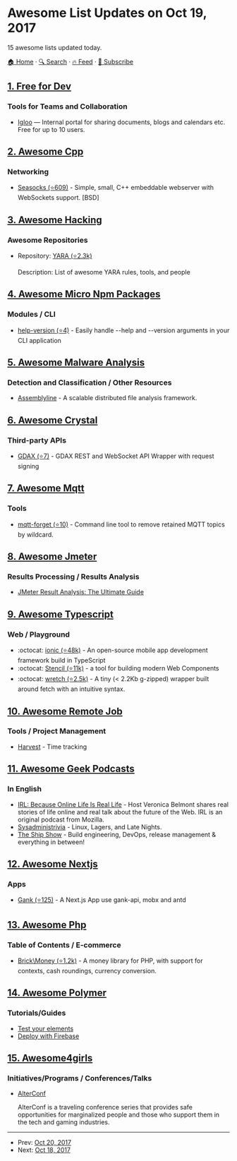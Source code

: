 # Awesome List Updates on Oct 19, 2017

15 awesome lists updated today.

[🏠 Home](/README.md) · [🔍 Search](https://test.trackawesomelist.com/search/) · [🔥 Feed](https://test.trackawesomelist.com/rss.xml) · [📮 Subscribe](https://trackawesomelist.us17.list-manage.com/subscribe?u=d2f0117aa829c83a63ec63c2f&id=36a103854c)



## [1. Free for Dev](/content/ripienaar/free-for-dev/README.md)

### Tools for Teams and Collaboration

*   [Igloo](https://www.igloosoftware.com/) — Internal portal for sharing documents, blogs and calendars etc. Free for up to 10 users.

## [2. Awesome Cpp](/content/fffaraz/awesome-cpp/README.md)

### Networking

*   [Seasocks (⭐609)](https://github.com/mattgodbolt/seasocks) - Simple, small, C++ embeddable webserver with WebSockets support. \[BSD]

## [3. Awesome Hacking](/content/Hack-with-Github/Awesome-Hacking/README.md)

### Awesome Repositories

- Repository: [YARA (⭐2.3k)](https://github.com/InQuest/awesome-yara)

  Description: List of awesome YARA rules, tools, and people



## [4. Awesome Micro Npm Packages](/content/parro-it/awesome-micro-npm-packages/README.md)

### Modules / CLI

*   [help-version (⭐4)](https://github.com/eush77/help-version) - Easily handle --help and --version arguments in your CLI application

## [5. Awesome Malware Analysis](/content/rshipp/awesome-malware-analysis/README.md)

### Detection and Classification / Other Resources

*   [Assemblyline](https://bitbucket.org/cse-assemblyline/assemblyline) - A scalable
    distributed file analysis framework.

## [6. Awesome Crystal](/content/veelenga/awesome-crystal/README.md)

### Third-party APIs

*   [GDAX (⭐7)](https://github.com/mccallofthewild/gdax) - GDAX REST and WebSocket API Wrapper with request signing

## [7. Awesome Mqtt](/content/hobbyquaker/awesome-mqtt/README.md)

### Tools

*   [mqtt-forget (⭐10)](https://github.com/hobbyquaker/mqtt-forget) - Command line tool to remove retained MQTT topics by wildcard.

## [8. Awesome Jmeter](/content/aliesbelik/awesome-jmeter/README.md)

### Results Processing / Results Analysis

*   [JMeter Result Analysis: The Ultimate Guide](https://octoperf.com/blog/2017/10/19/how-to-analyze-jmeter-results/)

## [9. Awesome Typescript](/content/dzharii/awesome-typescript/README.md)

### Web / Playground

*   :octocat: [ionic (⭐48k)](https://github.com/ionic-team/ionic) - An open-source mobile app development framework build in TypeScript
*   :octocat: [Stencil (⭐11k)](https://github.com/ionic-team/stencil) - a tool for building modern Web Components
*   :octocat: [wretch (⭐2.5k)](https://github.com/elbywan/wretch) - A tiny (< 2.2Kb g-zipped) wrapper built around fetch with an intuitive syntax.

## [10. Awesome Remote Job](/content/lukasz-madon/awesome-remote-job/README.md)

### Tools / Project Management

*   [Harvest](https://www.getharvest.com/) - Time tracking

## [11. Awesome Geek Podcasts](/content/ayr-ton/awesome-geek-podcasts/README.md)

### In English

*   [IRL: Because Online Life Is Real Life](https://irlpodcast.org/) - Host Veronica Belmont shares real stories of life online and real talk about the future of the Web. IRL is an original podcast from Mozilla.
*   [Sysadministrivia](https://sysadministrivia.com/) - Linux, Lagers, and Late Nights.
*   [The Ship Show](http://theshipshow.com/) - Build engineering, DevOps, release management & everything in between!

## [12. Awesome Nextjs](/content/unicodeveloper/awesome-nextjs/README.md)

### Apps

*   [Gank (⭐125)](https://github.com/OrangeXC/gank) - A Next.js App use gank-api, mobx and antd

## [13. Awesome Php](/content/ziadoz/awesome-php/README.md)

### Table of Contents / E-commerce

*   [Brick\Money (⭐1.2k)](https://github.com/brick/money) - A money library for PHP, with support for contexts, cash roundings, currency conversion.

## [14. Awesome Polymer](/content/Granze/awesome-polymer/README.md)

### Tutorials/Guides

*   [Test your elements](https://www.polymer-project.org/2.0/docs/tools/tests)
*   [Deploy with Firebase](https://www.polymer-project.org/2.0/start/toolbox/deploy)

## [15. Awesome4girls](/content/cristianoliveira/awesome4girls/README.md)

### Initiatives/Programs / Conferences/Talks

*   [AlterConf](https://alterconf.com/)

    AlterConf is a traveling conference series that provides safe opportunities for marginalized people and those who support them in the tech and gaming industries.

---

- Prev: [Oct 20, 2017](/content/2017/10/20/README.md)
- Next: [Oct 18, 2017](/content/2017/10/18/README.md)